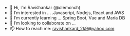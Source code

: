 - 👋 Hi, I’m Ravišhankar (@diemonch)
- 👀 I’m interested in ... .Javascript, Nodejs, React and AWS 
- 🌱 I’m currently learning ... Spring Boot, Vue and Maria DB
- 💞️ I’m looking to collaborate on ...
- 📫 How to reach me: ravishankard_2k9@yahoo.com

<!---
diemonch/diemonch is a ✨ special ✨ repository because its `README.md` (this file) appears on your GitHub profile.
You can click the Preview link to take a look at your changes.
--->
